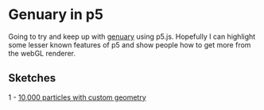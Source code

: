# Genuary in p5

Going to try and keep up with [genuary](https://genuary.art/) using p5.js. Hopefully I can highlight some lesser known features of p5 and show people how to get more from the webGL renderer.

## Sketches

1 - [10,000 particles with custom geometry](https://aferriss.github.io/genuary/1-1/)
